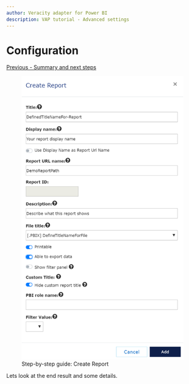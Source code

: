 ```yaml
---
author: Veracity adapter for Power BI
description: VAP tutorial - Advanced settings
---
```


# Configuration
[Previous - Summary and next steps](6-summary.md)



<figure>
	<img src="assets/step-by-step-manage-reports.png"/>
	<figcaption>Step-by-step guide: Create Report</figcaption>
</figure>


Lets look at the end result and some details.


